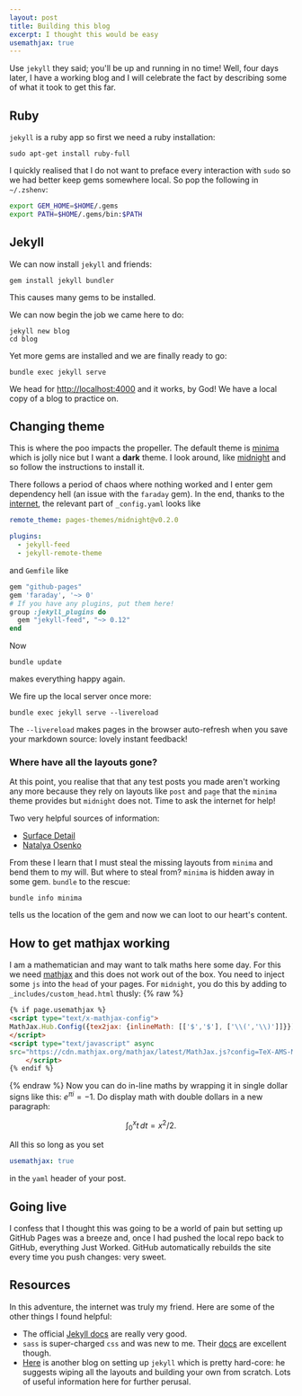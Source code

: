 ```yaml
---
layout: post
title: Building this blog
excerpt: I thought this would be easy
usemathjax: true
---
```

Use `jekyll` they said; you'll be up and running in no time!
Well, four days later, I have a working blog and I will
celebrate the fact by describing some of what it took to get
this far.

## Ruby

`jekyll` is a ruby app so first we need a ruby installation:
``` fish
sudo apt-get install ruby-full
```
I quickly realised that I do not want to preface every
interaction with `sudo` so we had better keep gems somewhere
local.  So pop the following in `~/.zshenv`:
``` sh
export GEM_HOME=$HOME/.gems
export PATH=$HOME/.gems/bin:$PATH
```

## Jekyll

We can now install `jekyll` and friends:
``` fish
gem install jekyll bundler
```
This causes many gems to be installed.

We can now begin the job we came here to do:
```fish
jekyll new blog
cd blog
```
Yet more gems are installed and we are finally ready to go:
``` fish
bundle exec jekyll serve
```
We head for  <http://localhost:4000> and it works, by God!
We have a local copy of a blog to practice on.

## Changing theme

This is where the poo impacts the propeller.  The default
theme is [minima](https://github.com/jekyll/minima) which is
jolly nice but I want a **dark** theme.  I look around,
like
[midnight](https://github.com/pages-themes/midnight) and so
follow the instructions to install it.

There follows a period of chaos where nothing worked and I
enter gem dependency hell (an issue with the `faraday`
gem).  In the end, thanks to the
[internet](https://stackoverflow.com/questions/59553433/cannot-run-github-pages-locally), the relevant part of `_config.yaml` looks
like
```yaml
remote_theme: pages-themes/midnight@v0.2.0

plugins:
  - jekyll-feed
  - jekyll-remote-theme
```
and `Gemfile` like
```ruby
gem "github-pages"
gem 'faraday', '~> 0'
# If you have any plugins, put them here!
group :jekyll_plugins do
  gem "jekyll-feed", "~> 0.12"
end
```
Now
```fish
bundle update
```
makes everything happy again.

We fire up the local server once more:
```fish
bundle exec jekyll serve --livereload
```
The `--livereload` makes pages in the browser auto-refresh
when you save your markdown source: lovely instant feedback!

### Where have all the layouts gone?

At this point, you realise that that any test posts you made
aren't working any more because they rely on layouts like
`post` and `page` that the `minima` theme provides but
`midnight` does not.  Time to ask the internet for help!

Two very helpful sources of information:

* [Surface
  Detail](https://surfacedetail.blogspot.com/2019/04/github-pages-and-jekyll-themes.html)
* [Natalya
  Osenko](https://www.natalyakosenko.com/2017-12-23-how-to-switch-jekyll-theme-on-github-pages-site)
  
From these I learn that I must steal the missing layouts
from `minima` and bend them to my will.  But where to steal
from?  `minima` is hidden away in some gem.  `bundle` to the
rescue:
```fish
bundle info minima
```
tells us the location of the gem and now we can loot to our
heart's content.

## How to get mathjax working

I am a mathematician and may want to talk maths here some
day.  For this we need [mathjax](https://www.mathjax.org)
and this does not work out of the box.  You need to inject
some `js` into the `head` of your pages.  For `midnight`,
you do this by adding to `_includes/custom_head.html`
thusly:
{% raw %}
```html
{% if page.usemathjax %}
<script type="text/x-mathjax-config">
MathJax.Hub.Config({tex2jax: {inlineMath: [['$','$'], ['\\(','\\)']]}});
</script>
<script type="text/javascript" async
src="https://cdn.mathjax.org/mathjax/latest/MathJax.js?config=TeX-AMS-MML_HTMLorMML">
	</script>
{% endif %}
```
{% endraw %}
Now you can do in-line maths by wrapping it in single dollar signs
like this: $e^{\pi i}=-1$. Do display math with double
dollars in
a new paragraph:

$$
\int_0^x t\,dt=x^2/2.
$$

All this so long as you set
```yaml
usemathjax: true
```
in the `yaml` header of your post.

## Going live

I confess that I thought this was going to be a world of pain
but setting up GitHub Pages was a breeze and, once I had
pushed the local repo back to GitHub, everything Just
Worked.  GitHub automatically rebuilds the site every time
you push changes: very sweet.

## Resources

In this adventure, the internet was truly my friend.  Here
are some of the other things I found helpful:
* The official [Jekyll docs][jekyll-docs] are really very
  good.
* `sass` is super-charged `css` and was new to me.  Their
  [docs](https://sass-lang.com/guide) are excellent
  though.
* [Here](https://www.aleksandrhovhannisyan.com/blog/getting-started-with-jekyll-and-github-pages)
  is another blog on setting up `jekyll` which is pretty
  hard-core: he suggests wiping all the layouts and building
  your own from scratch.  Lots of useful information here
  for further perusal.
  


[jekyll-docs]: https://jekyllrb.com/docs/home
